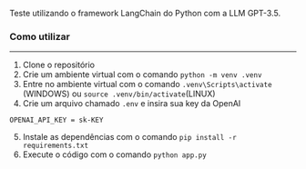 Teste utilizando o framework LangChain do Python com a LLM GPT-3.5.

### Como utilizar
---
1. Clone o repositório
2. Crie um ambiente virtual com o comando `python -m venv .venv`
3. Entre no ambiente virtual com o comando `.venv\Scripts\activate` (WINDOWS) ou `source .venv/bin/activate`(LINUX)
4. Crie um arquivo chamado `.env` e insira sua key da OpenAI
```
OPENAI_API_KEY = sk-KEY
```
5. Instale as dependências com o comando `pip install -r requirements.txt`
6. Execute o código com o comando `python app.py`